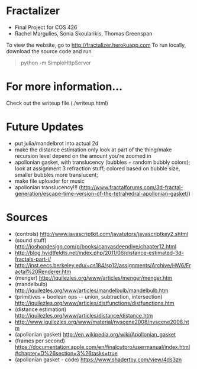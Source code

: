 # Fractalizer
- Final Project for COS 426
- Rachel Margulies, Sonia Skoularikis, Thomas Greenspan

To view the website, go to http://fractalizer.herokuapp.com
To run locally, download the source code and run
> python -m SimpleHttpServer


# For more information...
Check out the writeup file (./writeup.html)

# Future Updates
- put julia/mandelbrot into actual 2d
- make the distance estimation only look at part of the thing/make recursion level depend on the amount you're zoomed in
- apollonian gasket, with translucency (bubbles + random bubbly colors); look at assignment 3 refraction stuff; colored based on bubble size, smaller bubbles more translucent;
- make file uploader for music
- apollonian translucency!!! (http://www.fractalforums.com/3d-fractal-generation/escape-time-version-of-the-tetrahedral-apollonian-gasket/)


# Sources 
- (controls) http://www.javascriptkit.com/javatutors/javascriptkey2.shtml
- (sound stuff) http://joshondesign.com/p/books/canvasdeepdive/chapter12.html
- http://blog.hvidtfeldts.net/index.php/2011/06/distance-estimated-3d-fractals-part-i/
- http://inst.eecs.berkeley.edu/~cs184/sp12/assignments/Archive/HW6/Fractal%20Renderer.htm
- (menger) http://iquilezles.org/www/articles/menger/menger.htm
- (mandelbulb) http://iquilezles.org/www/articles/mandelbulb/mandelbulb.htm
- (primitives + boolean ops -- union, subtraction, intersection) http://iquilezles.org/www/articles/distfunctions/distfunctions.htm
- (distance estimation) http://iquilezles.org/www/articles/distance/distance.htm
- http://www.iquilezles.org/www/material/nvscene2008/nvscene2008.htm
- (apollonian gasket) http://en.wikipedia.org/wiki/Apollonian_gasket
- (frames per second) https://documentation.apple.com/en/finalcutpro/usermanual/index.html#chapter=D%26section=3%26tasks=true
- (apollonian gasket - code) https://www.shadertoy.com/view/4ds3zn